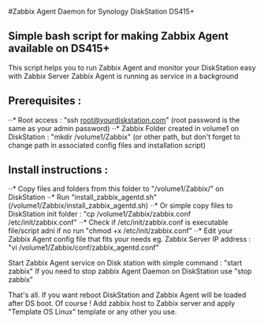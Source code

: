 #Zabbix Agent Daemon for Synology DiskStation DS415+

## Simple bash script for making Zabbix Agent available on DS415+
This script helps you to run Zabbix Agent and monitor your DiskStation easy with Zabbix Server
Zabbix Agent is running as service in a background

## Prerequisites :
⋅⋅* Root access : "ssh root@yourdiskstation.com" (root password is the same as your admin password)
⋅⋅* Zabbix Folder created in volume1 on DiskStation : "mkdir /volume1/Zabbix" (or other path, but don't forget to change path in associated config files and installation script)

## Install instructions :
⋅⋅* Copy files and folders from this folder to "/volume1/Zabbix/" on DiskStation
⋅⋅* Run "install_zabbix_agentd.sh" (/volume1/Zabbix/install_zabbix_agentd.sh)
⋅⋅* Or simple copy files to DiskStation init folder : "cp /volume1/Zabbix/zabbix.conf /etc/init/zabbix.conf"
⋅⋅* Check if /etc/init/zabbix.conf is executable file/script adni if no run "chmod +x /etc/init/zabbix.conf"
⋅⋅* Edit your Zabbix Agent config file that fits your needs eg. Zabbix Server IP address : "vi /volume1/Zabbix/conf/zabbix_agentd.conf"

Start Zabbix Agent service on Disk station with simple command : "start zabbix"
If you need to stop zabbix Agent Daemon on DiskStation use "stop zabbix"

That's all. If you want reboot DiskStation and Zabbix Agent will be loaded after DS boot.
Of course ! Add zabbix host to Zabbix server and apply "Template OS Linux" template or any other you use.